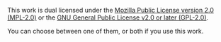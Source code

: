 This work is dual licensed under the [Mozilla Public License version 2.0 (MPL-2.0)](MPL-2.0.md) or the [GNU General Public License v2.0 or later (GPL-2.0)](GPL-2.0.md).

You can choose between one of them, or both if you use this work.
